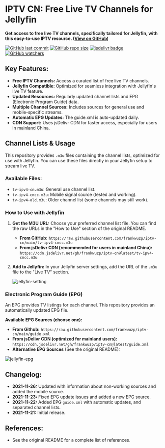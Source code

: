# IPTV CN: Free Live TV Channels for Jellyfin

**Get access to free live TV channels, specifically tailored for Jellyfin, with this easy-to-use IPTV resource.  ([View on GitHub](https://github.com/frankwuzp/iptv-cn))**

[![GitHub last commit](https://img.shields.io/github/last-commit/frankwuzp/iptv-cn/main?style=flat-square)](https://github.com/frankwuzp/iptv-cn)
[![GitHub repo size](https://img.shields.io/github/repo-size/frankwuzp/iptv-cn?style=flat-square)](https://github.com/frankwuzp/iptv-cn)
[![jsdelivr badge](https://data.jsdelivr.com/v1/package/gh/frankwuzp/iptv-cn/badge)](https://www.jsdelivr.com/package/gh/frankwuzp/iptv-cn)
[![GitHub watchers](https://img.shields.io/github/watchers/frankwuzp/iptv-cn?style=social)](https://github.com/frankwuzp/iptv-cn)

## Key Features:

*   **Free IPTV Channels:** Access a curated list of free live TV channels.
*   **Jellyfin Compatible:** Optimized for seamless integration with Jellyfin's live TV feature.
*   **Updated Resources:**  Regularly updated channel lists and EPG (Electronic Program Guide) data.
*   **Multiple Channel Sources:** Includes sources for general use and mobile-specific streams.
*   **Automatic EPG Updates:** The guide.xml is auto-updated daily.
*   **CDN Support:** Uses jsDelivr CDN for faster access, especially for users in mainland China.

## Channel Lists & Usage

This repository provides `.m3u` files containing the channel lists, optimized for use with Jellyfin. You can use these files directly in your Jellyfin setup to stream live TV.

### Available Files:

*   `tv-ipv4-cn.m3u`: General use channel list.
*   `tv-ipv4-cmcc.m3u`:  Mobile signal source (tested and working).
*   `tv-ipv4-old.m3u`:  Older channel list (some channels may still work).

### How to Use with Jellyfin

1.  **Get the M3U URL:** Choose your preferred channel list file.  You can find the raw URLs in the "How to Use" section of the original README.
    *   **From GitHub:** `https://raw.githubusercontent.com/frankwuzp/iptv-cn/main/tv-ipv4-cmcc.m3u`
    *   **From jsDelivr CDN (recommended for users in mainland China):** `https://cdn.jsdelivr.net/gh/frankwuzp/iptv-cn@latest/tv-ipv4-cmcc.m3u`
2.  **Add to Jellyfin:**  In your Jellyfin server settings, add the URL of the `.m3u` file to the "Live TV" section.

    ![jellyfin-setting](./image/jellyfin-settings.jpg)

### Electronic Program Guide (EPG)

An EPG provides TV listings for each channel.  This repository provides an automatically updated EPG file.

**Available EPG Sources (choose one):**

*   **From Github:** `https://raw.githubusercontent.com/frankwuzp/iptv-cn/main/guide.xml`
*   **From jsDelivr CDN (optimized for mainland users):** `https://cdn.jsdelivr.net/gh/frankwuzp/iptv-cn@latest/guide.xml`
*   **Alternative EPG Sources** (See the original README):

![jellyfin-epg](./image/jellyfin-epg.jpg)

## Changelog:

*   **2021-11-26:** Updated with information about non-working sources and added the mobile source.
*   **2021-11-23:** Fixed EPG update issues and added a new EPG source.
*   **2021-11-22:** Added EPG `guide.xml` with automatic updates, and separated channel lists.
*   **2021-11-21:** Initial release.

## References:

*   See the original README for a complete list of references.